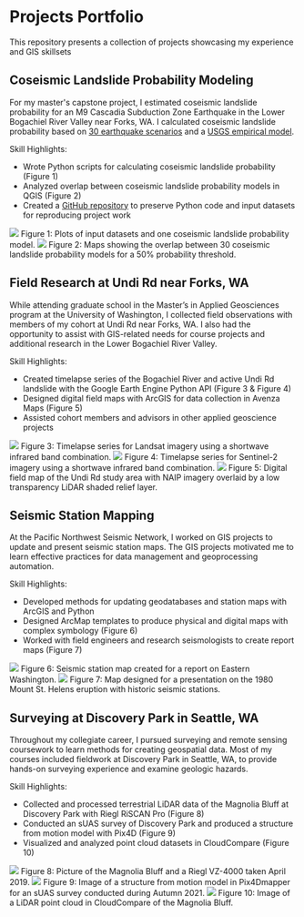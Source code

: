 # Projects Portfolio
This repository presents a collection of projects showcasing my experience and GIS skillsets
## Coseismic Landslide Probability Modeling
For my master's capstone project, I estimated coseismic landslide probability for an M9 Cascadia Subduction Zone Earthquake in the Lower Bogachiel River Valley near Forks, WA. I calculated coseismic landslide probability based on [30 earthquake scenarios](https://pubs.geoscienceworld.org/ssa/bssa/article-abstract/108/5A/2347/544772/Broadband-Synthetic-Seismograms-for-Magnitude-9?redirectedFrom=fulltext) and a [USGS empirical model](https://agupubs.onlinelibrary.wiley.com/doi/full/10.1029/2017JF004494). 

Skill Highlights:

- Wrote Python scripts for calculating coseismic landslide probability (Figure 1)
- Analyzed overlap between coseismic landslide probability models in QGIS (Figure 2)
- Created a [GitHub repository](https://github.com/brekc/Coseismic-Landslide-Probability-for-an-M9-CSZ-Earthquake-in-the-Lower-Bogachiel-River-Valley-WA) to preserve Python code and input datasets for reproducing project work 

![](https://github.com/brekc/Projects-Portfolio/blob/main/images/cls_prob_model.png)
Figure 1: Plots of input datasets and one coseismic landslide probability model.
![](https://github.com/brekc/Projects-Portfolio/blob/main/images/cls_prob_overlap.png)
Figure 2: Maps showing the overlap between 30 coseismic landslide probability models for a 50% probability threshold.

## Field Research at Undi Rd near Forks, WA
While attending graduate school in the Master’s in Applied Geosciences program at the University of Washington, I collected field observations with members of my cohort at Undi Rd near Forks, WA. I also had the opportunity to assist with GIS-related needs for course projects and additional research in the Lower Bogachiel River Valley.           

Skill Highlights:

- Created timelapse series of the Bogachiel River and active Undi Rd landslide with the Google Earth Engine Python API (Figure 3 & Figure 4)
- Designed digital field maps with ArcGIS for data collection in Avenza Maps (Figure 5)
- Assisted cohort members and advisors in other applied geoscience projects

![]("https://github.com/brekc/Projects-Portfolio/blob/main/images/landsat_ts_754.gif")
Figure 3: Timelapse series for Landsat imagery using a shortwave infrared band combination.
![]("https://github.com/brekc/Projects-Portfolio/blob/main/images/sentinel2_ts_128a4.gif)
Figure 4: Timelapse series for Sentinel-2 imagery using a shortwave infrared band combination.
![]("https://github.com/brekc/Projects-Portfolio/blob/main/images/undi_rd_fieldmap.png)
Figure 5: Digital field map of the Undi Rd study area with NAIP imagery overlaid by a low transparency LiDAR shaded relief layer.

## Seismic Station Mapping
At the Pacific Northwest Seismic Network, I worked on GIS projects to update and present seismic station maps. The GIS projects motivated me to learn effective practices for data management and geoprocessing automation.     

Skill Highlights:

- Developed methods for updating geodatabases and station maps with ArcGIS and Python
- Designed ArcMap templates to produce physical and digital maps with complex symbology (Figure 6)
- Worked with field engineers and research seismologists to create report maps (Figure 7)
  
![](https://github.com/brekc/Projects-Portfolio/blob/main/images/ewa_report_map.png)
Figure 6: Seismic station map created for a report on Eastern Washington.
![](https://github.com/brekc/Projects-Portfolio/blob/main/images/msh_color_stnmap.png)
Figure 7: Map designed for a presentation on the 1980 Mount St. Helens eruption with historic seismic stations.

## Surveying at Discovery Park in Seattle, WA
Throughout my collegiate career, I pursued surveying and remote sensing coursework to learn methods for creating geospatial data. Most of my courses included fieldwork at Discovery Park in Seattle, WA, to provide hands-on surveying experience and examine geologic hazards.

Skill Highlights:

- Collected and processed terrestrial LiDAR data of the Magnolia Bluff at Discovery Park with Riegl RiSCAN Pro (Figure 8)
- Conducted an sUAS survey of Discovery Park and produced a structure from motion model with Pix4D (Figure 9)
- Visualized and analyzed point cloud datasets in CloudCompare (Figure 10)

![](https://github.com/brekc/Projects-Portfolio/blob/main/images/tls_2019.png)
Figure 8: Picture of the Magnolia Bluff and a Riegl VZ-4000 taken April 2019.
![](https://github.com/brekc/Projects-Portfolio/blob/main/images/pix4dmapper_sfm.png)
Figure 9: Image of a structure from motion model in Pix4Dmapper for an sUAS survey conducted during Autumn 2021.
![](https://github.com/brekc/Projects-Portfolio/blob/main/images/magnoliabluff_tls_2019.png)
Figure 10: Image of a LiDAR point cloud in CloudCompare of the Magnolia Bluff.
